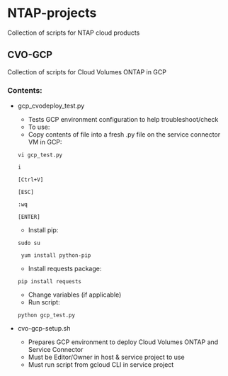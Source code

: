 # NTAP-projects
Collection of scripts for NTAP cloud products

## CVO-GCP
Collection of scripts for Cloud Volumes ONTAP in GCP

### Contents:
- gcp_cvodeploy_test.py
  - Tests GCP environment configuration to help troubleshoot/check
  - To use:
   - Copy contents of file into a fresh .py file on the service connector VM in GCP:
   
   ```vi gcp_test.py```
   
   ```i```
   
   ```[Ctrl+V]```
   
   ```[ESC]```
   
   ```:wq```
   
   ```[ENTER]```
   
   - Install pip:
   
   ```sudo su```
   
   ``` yum install python-pip```
   
   - Install requests package:

   ```pip install requests```
   
   - Change variables (if applicable)
   - Run script:
   
   ```python gcp_test.py```
   

- cvo-gcp-setup.sh
  - Prepares GCP environment to deploy Cloud Volumes ONTAP and Service Connector
  - Must be Editor/Owner in host & service project to use
  - Must run script from gcloud CLI in service project
